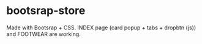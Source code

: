 # bootsrap-store

Made with Bootsrap + CSS. INDEX page (card popup + tabs + dropbtn (js)) and FOOTWEAR are working.
